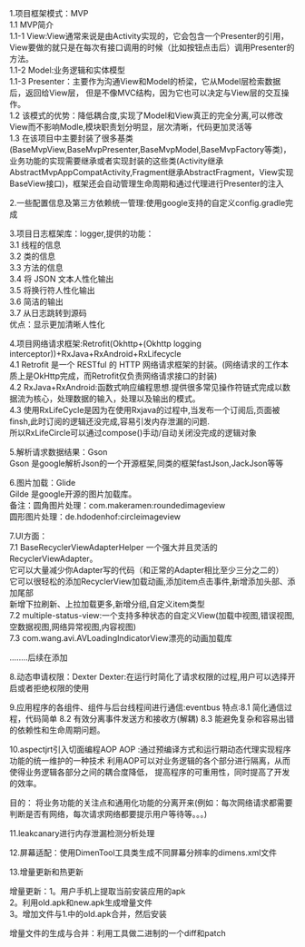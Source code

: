 1.项目框架模式：MVP  
    1.1 MVP简介  
         1.1-1 View:View通常来说是由Activity实现的，它会包含一个Presenter的引用，
                    View要做的就只是在每次有接口调用的时候（比如按钮点击后）调用Presenter的方法。   
         1.1-2 Model:业务逻辑和实体模型  
         1.1-3 Presenter：主要作为沟通View和Model的桥梁，它从Model层检索数据后，返回给View层，
                          但是不像MVC结构，因为它也可以决定与View层的交互操作。  
    1.2 该模式的优势：降低耦合度,实现了Model和View真正的完全分离,可以修改View而不影响Modle,模块职责划分明显，层次清晰，代码更加灵活等  
    1.3 在该项目中主要封装了很多基类(BaseMvpView,BaseMvpPresenter,BaseMvpModel,BaseMvpFactory等类)，
        业务功能的实现需要继承或者实现封装的这些类(Activity继承AbstractMvpAppCompatActivity,Fragment继承AbstractFragment，View实现BaseView接口)，框架还会自动管理生命周期和通过代理进行Presenter的注入   
  
2.一些配置信息及第三方依赖统一管理:使用google支持的自定义config.gradle完成   
  
3.项目日志框架库：logger,提供的功能：  
        3.1 线程的信息  
        3.2 类的信息  
        3.3 方法的信息  
        3.4 将 JSON 文本人性化输出  
        3.5 将换行符人性化输出  
        3.6 简洁的输出  
        3.7 从日志跳转到源码  
   优点：显示更加清晰人性化  
  
4.项目网络请求框架:Retrofit(Okhttp+(Okhttp logging interceptor))+RxJava+RxAndroid+RxLifecycle  
     4.1 Retrofit 是一个 RESTful 的 HTTP 网络请求框架的封装。(网络请求的工作本质上是OkHttp完成，而Retrofit仅负责网络请求接口的封装)  
     4.2 RxJava+RxAndroid:函数式响应编程思想.提供很多常见操作符链式完成以数据流为核心，处理数据的输入，处理以及输出的模式。  
     4.3 使用RxLifeCycle是因为在使用Rxjava的过程中,当发布一个订阅后,页面被finsh,此时订阅的逻辑还没完成,容易引发内存泄漏的问题.  
         所以RxLifeCircle可以通过compose()手动/自动关闭没完成的逻辑对象  
  
5.解析请求数据结果：Gson  
     Gson 是google解析Json的一个开源框架,同类的框架fastJson,JackJson等等  
  
6.图片加载：Glide  
     Gilde 是google开源的图片加载库。  
  备注：圆角图片处理：com.makeramen:roundedimageview  
       圆形图片处理：de.hdodenhof:circleimageview  
  
7.UI方面：  
    7.1 BaseRecyclerViewAdapterHelper 一个强大并且灵活的RecyclerViewAdapter。  
         它可以大量减少你Adapter写的代码（和正常的Adapter相比至少三分之二的）  
         它可以很轻松的添加RecyclerView加载动画,添加item点击事件,新增添加头部、添加尾部  
         新增下拉刷新、上拉加载更多,新增分组,自定义item类型  
    7.2 multiple-status-view:一个支持多种状态的自定义View(加载中视图,错误视图,空数据视图,网络异常视图,内容视图)  
    7.3 com.wang.avi.AVLoadingIndicatorView漂亮的动画加载库  
  
 ........后续在添加  
  
8.动态申请权限：Dexter
      Dexter:在运行时简化了请求权限的过程,用户可以选择开启或者拒绝权限的使用

9.应用程序的各组件、组件与后台线程间进行通信:eventbus
   特点:8.1 简化通信过程，代码简单
       8.2 有效分离事件发送方和接收方(解耦)
       8.3 能避免复杂和容易出错的依赖性和生命周期问题。

10.aspectjrt引入切面编程AOP
     AOP :通过预编译方式和运行期动态代理实现程序功能的统一维护的一种技术
          利用AOP可以对业务逻辑的各个部分进行隔离，从而使得业务逻辑各部分之间的耦合度降低，
          提高程序的可重用性，同时提高了开发的效率。  
  
  目的： 将业务功能的关注点和通用化功能的分离开来(例如：每次网络请求都需要判断是否有网络，每次请求网络都要提示用户等待等。。。)  
    
11.leakcanary进行内存泄漏检测分析处理  
  
12.屏幕适配：使用DimenTool工具类生成不同屏幕分辨率的dimens.xml文件  

  
13.增量更新和热更新  
  
   增量更新：1。用户手机上提取当前安装应用的apk  
           2。利用old.apk和new.apk生成增量文件  
           3。增加文件与1.中的old.apk合并，然后安装  
  
   增量文件的生成与合并：利用工具做二进制的一个diff和patch  
